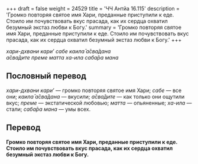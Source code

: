 +++
draft = false
weight = 24529
title = 'ЧЧ Антйа 16.115'
description = 'Громко повторяя святое имя Хари, преданные приступили к еде. Стоило им почувствовать вкус прасада, как их сердца охватил безумный экстаз любви к Богу.'
summary = 'Громко повторяя святое имя Хари, преданные приступили к еде. Стоило им почувствовать вкус прасада, как их сердца охватил безумный экстаз любви к Богу.'
+++

_хари-дхвани кари’ сабе каила̄ а̄сва̄дана  
а̄сва̄дите преме матта ха-ила саба̄ра мана_

## Пословный перевод

_хари_\-_дхвани_ _кари’_ — громко повторяя святое имя Хари; _сабе_ — все они; _каила̄_ _а̄сва̄дана_ — вкусили; _а̄сва̄дите_ — как только они ощутили вкус; _преме_ — экстатической любовью; _матта_ — опьяненные; _ха_\-_ила_ — стали; _саба̄ра_ _мана_ — умы всех.

## Перевод

**Громко повторяя святое имя Хари, преданные приступили к еде. Стоило им почувствовать вкус прасада, как их сердца охватил безумный экстаз любви к Богу.**
